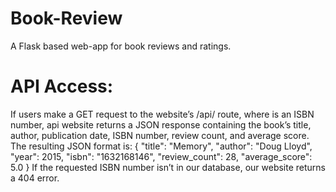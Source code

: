 # Book-Review

A Flask based web-app for book reviews and ratings.

# API Access: 

If users make a GET request to the website’s /api/<isbn> route, where <isbn> is an ISBN number, api website returns a JSON response containing the book’s title, author, publication date, ISBN number, review count, and average score.
The resulting JSON format is:
{
    "title": "Memory",
    "author": "Doug Lloyd",
    "year": 2015,
    "isbn": "1632168146",
    "review_count": 28,
    "average_score": 5.0
}
If the requested ISBN number isn’t in our database, our website returns a 404 error.
